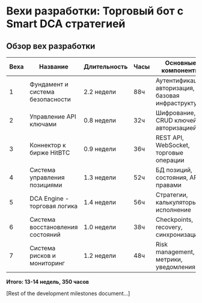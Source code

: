# Вехи разработки: Торговый бот с Smart DCA стратегией

## Обзор вех разработки

| Веха | Название | Длительность | Часы | Основные компоненты |
|------|----------|--------------|------|-------------------|
| 1 | Фундамент и система безопасности | 2.2 недели | 88ч | Аутентификация, авторизация, базовая инфраструктура |
| 2 | Управление API ключами | 0.8 недели | 32ч | Шифрование, CRUD ключей с авторизацией |
| 3 | Коннектор к бирже HitBTC | 0.9 недели | 36ч | REST API, WebSocket, торговые операции |
| 4 | Система управления позициями | 1.3 недели | 52ч | БД позиций, состояния, API с правами |
| 5 | DCA Engine - торговая логика | 1.4 недели | 56ч | Стратегии, калькуляторы, исполнение |
| 6 | Система восстановления состояний | 1.0 недели | 38ч | Checkpoints, recovery, синхронизация |
| 7 | Система рисков и мониторинг | 1.2 недели | 48ч | Risk management, метрики, уведомления |

**Итого: 13-14 недель, 350 часов**

[Rest of the development milestones document...]
